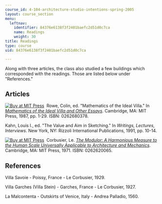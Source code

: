 ```yaml
---
course_id: 4-104-architecture-studio-intentions-spring-2005
layout: course_section
menu:
  leftnav:
    identifier: 84376e6138f3f2401baefc2d51d0c7ca
    name: Readings
    weight: 30
title: Readings
type: course
uid: 84376e6138f3f2401baefc2d51d0c7ca

---
```


Along with three articles, the class also studied a few buildings which corresponded with the readings. Those are listed below under "References."

Articles
--------

[![Buy at MIT Press](/images/mp_logo.gif)](https://mitpress.mit.edu/books/mathematics-ideal-villa-and-other-essays)  Rowe, Colin, ed. "Mathematics of the Ideal Villa." In [_Mathematics of the Ideal Villa and Other Essays_](https://mitpress.mit.edu/books/mathematics-ideal-villa-and-other-essays). Cambridge, MA: MIT Press, 1987, pp. 1-29. ISBN: 0262680378.

Kahn, Louis I., ed. "The Value and Aim in Sketching." In _Writings, Lectures, Interviews_. New York, NY: Rizzoli International Publications, 1991, pp. 10-14.

[![Buy at MIT Press](/images/mp_logo.gif)](https://mitpress.mit.edu/0262620065)  Corbusier, Le. [_The Modulor: A Harmonious Measure to the Human Scale Universally Applicable to Architecture and Mechanics_](https://mitpress.mit.edu/0262620065). Cambridge, MA: MIT Press, 1971. ISBN: 0262620065.

References
----------

Villa Savoie - Poissy, France - Le Corbusier, 1929.

Villa Garches (Villa Stein) - Garches, France - Le Corbusier, 1927.

La Malcontenta - Outskirts of Venice, Italy - Andrea Palladio, 1560.
